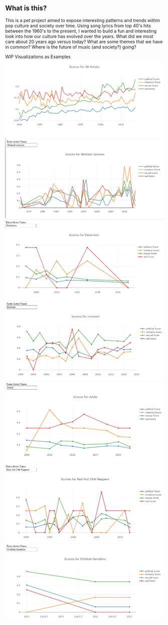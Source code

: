 ## What is this?

This is a pet project aimed to expose interesting patterns and trends within pop culture and society over time. Using song lyrics from top 40's hits between the 1960's to the present, I wanted to build a fun and interesting look into how our culture has evolved over the years. What did we most care about 20 years ago versus today? What are some themes that we have in common? Where is the future of music (and society?) going?


WIP Visualizations as Examples
![All Artists](all_artists.png)
![Michael Jackson](michael_jackson_example.PNG)
![Paramore](paramore_example.PNG)
![Eminem](eminem_example.PNG)
![Adele](adele_Example.PNG)
![Red Hot Chili Peppers](red_hot_chili_peppers_example.PNG)
![Childish Gambino](childish_gambino_example.PNG)
